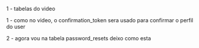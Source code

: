 1 - tabelas do video


<!-- \
 $table->string('last_name')->nullable();//add
            $table->string('birthday')->nullable(); //add
            /*  $table->rememberToken();  removi*/
            $table->string('confirmation_token')->nullable(); add
             -->


1 - como no video, o confirmation_token sera usado para confirmar o perfil do user
 <!--  Schema::create('users', function (Blueprint $table) {
            $table->id();
            $table->string('first_name')->nullable();
            $table->string('last_name')->nullable();
            $table->string('email')->unique();
            $table->string('confirmation_token')->nullable(); 
            $table->timestamp('email_verified_at')->nullable();
            $table->string('password');
            
            $table->timestamps(); -->
2 - agora vou na tabela password_resets
deixo como esta




































